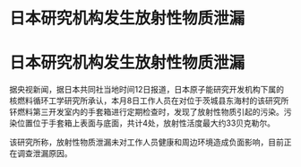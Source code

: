 # 日本研究机构发生放射性物质泄漏

# 日本研究机构发生放射性物质泄漏

据央视新闻，据日本共同社当地时间12日报道，日本原子能研究开发机构下属的核燃料循环工学研究所承认，本月8日工作人员在对位于茨城县东海村的该研究所钚燃料第三开发室内的手套箱进行定期检查时，发现了放射性物质引起的污染。污染位置位于手套箱上表面与底面，共计4处，放射性活度最大约33贝克勒尔。

该研究所称，放射性物质泄漏未对工作人员健康和周边环境造成负面影响，目前正在调查泄漏原因。

